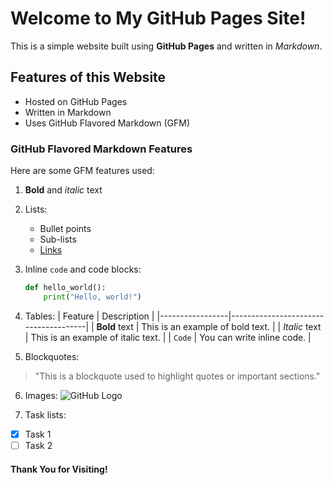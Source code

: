 # Welcome to My GitHub Pages Site!

This is a simple website built using **GitHub Pages** and written in _Markdown_.

## Features of this Website
- Hosted on GitHub Pages
- Written in Markdown
- Uses GitHub Flavored Markdown (GFM)

### GitHub Flavored Markdown Features
Here are some GFM features used:

1. **Bold** and _italic_ text
2. Lists:
   - Bullet points
   - Sub-lists
   - [Links](https://github.com)
3. Inline `code` and code blocks:
   ```python
   def hello_world():
       print("Hello, world!")
   ```

4. Tables:
| Feature         | Description                          |
|-----------------|--------------------------------------|
| **Bold** text   | This is an example of bold text.     |
| _Italic_ text   | This is an example of italic text.   |
| `Code`          | You can write inline code.           |

5. Blockquotes:
> "This is a blockquote used to highlight quotes or important sections."

6. Images:
![GitHub Logo](https://github.githubassets.com/images/modules/logos_page/GitHub-Mark.png)

7. Task lists:
- [x] Task 1
- [ ] Task 2

#### Thank You for Visiting!
